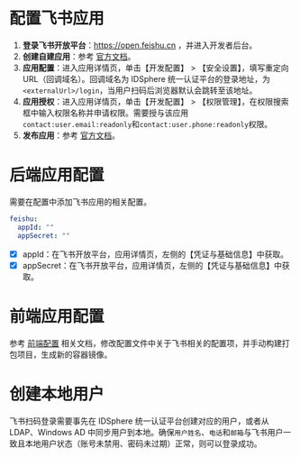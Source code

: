 # 配置飞书应用
1. **登录飞书开放平台**：https://open.feishu.cn ，并进入开发者后台。
2. **创建自建应用**：参考 [官方文档](https://open.feishu.cn/document/home/introduction-to-custom-app-development/self-built-application-development-process#a0a7f6b0 "官方文档")。
3. **应用配置**：进入应用详情页，单击【开发配置】 > 【安全设置】，填写重定向 URL（回调域名）。回调域名为 IDSphere 统一认证平台的登录地址，为`<externalUrl>/login`，当用户扫码后浏览器默认会跳转至该地址。
4. **应用授权**：进入应用详情页，单击【开发配置】 > 【权限管理】，在权限搜索框中输入权限名称并申请权限。需要授与该应用`contact:user.email:readonly`和`contact:user.phone:readonly`权限。
5. **发布应用**：参考 [官方文档](https://open.feishu.cn/document/home/introduction-to-custom-app-development/self-built-application-development-process#baf09c7d "官方文档")。
# 后端应用配置
需要在配置中添加飞书应用的相关配置。
```yaml
feishu:
  appId: ""
  appSecret: ""
```
* [x] appId：在飞书开放平台，应用详情页，左侧的【凭证与基础信息】中获取。
* [x] appSecret：在飞书开放平台，应用详情页，左侧的【凭证与基础信息】中获取。
# 前端应用配置
参考 [前端配置](https://github.com/yuyan075500/idsphere-web "前端配置") 相关文档，修改配置文件中关于飞书相关的配置项，并手动构建打包项目，生成新的容器镜像。
# 创建本地用户
飞书扫码登录需要事先在 IDSphere 统一认证平台创建对应的用户，或者从 LDAP、Windows AD 中同步用户到本地。确保`用户姓名`、`电话`和`邮箱`与飞书用户一致且本地用户状态（账号未禁用、密码未过期）正常，则可以登录成功。